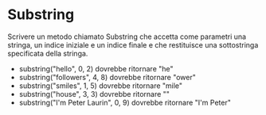 # Substring

Scrivere un metodo chiamato Substring che accetta come parametri una 
stringa, un indice iniziale e un indice finale e che restituisce una sottostringa 
specificata della stringa.

- substring("hello", 0, 2) dovrebbe ritornare "he"
- substring("followers", 4, 8) dovrebbe ritornare "ower"
- substring("smiles", 1, 5) dovrebbe ritornare "mile"
- substring("house", 3, 3) dovrebbe ritornare ""
- substring("I'm Peter Laurin", 0, 9) dovrebbe ritornare "I'm Peter"